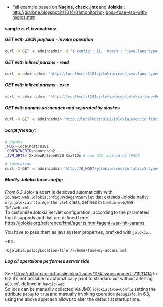 - Full example based on **Nagios**, **check_jmx** and **Jolokia** : http://giallone.blogspot.it/2014/01/monitoring-jboss-fuse-esb-with-nagios.html

#### sample `curl` invocations:

##### GET wtih JSON payload - invoke operation
```bash
curl -X GET -u admin:admin -d "{'config': {}, 'mbean': 'java.lang:type=OperatingSystem', 'type': 'read'}"  "http://localhost:8181/jolokia"
```

##### GET with inlined params - read
```bash
curl -u admin:admin "http://localhost:8181/jolokia/read/java.lang:type=Memory/HeapMemoryUsage"
```

##### GET with inlined params - exec
```bash
curl -u admin:admin "http://localhost:8181/jolokia/exec/jolokia:type=ServerHandler,qualifier=hawtio/mBeanServersInfo"
```

##### GET with  params urlencoded and separated by slashes
```bash
curl -X GET -u admin:admin "http://localhost:8181/jolokia/exec/io.fabric8:type=Fabric/changeCreateOptionsField/remotessh2/jvmOpts/-XX%3ANewRatio%3D7"
```

##### Script friendly:

```bash
# params
_HOST=localhost:8181
_CONTAINERID=remotessh2
_JVM_OPTS=-XX:NewRatio=6%20-Xmx512m # use %20 instead of SPACE

# invocation
curl -X GET -u admin:admin "http://$_HOST/jolokia/exec/io.fabric8:type=Fabric/changeCreateOptionsField/$_CONTAINERID/jvmOpts/$_JVM_OPTS"
```

##### Modify Jolokia base config:
*From 6.3* 
Jolokia agent is deployed automatically with `io.hawt.web.JolokiaConfiguredAgentServlet` that extends Jolokia native `org.jolokia.http.AgentServlet` class, defined in `hawtio-web/WEB-INF/web.xml`.  
To customize Jolokia Servlet configuration, according to the parameters that it supports and that are defined here:  
https://jolokia.org/reference/html/agents.html#agent-war-init-params

You have to pass them as java system properties, prefixed with `jolokia.`.

+EX.
```
-Djolokia.policyLocation=file:///home/fuse/my-access.xml'
```

##### Log all operations performed server side
See https://github.com/rhuss/jolokia/issues/113#issuecomment-21931414
In 6.2 it's not possible to automatically print to standard out without alterting `WEB.xml` defined in `hawtio-web`.  
So logs can be manually collected via JMX `jolokia:type=Config` setting the attribute `Debug` to `true` and manually invoking operation `debugInfo`.
In 6.3, using the above approach allows to alter the default at startup time.
